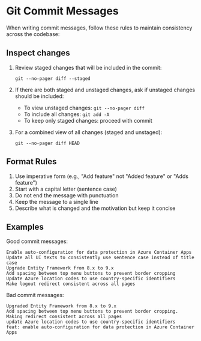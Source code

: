 # Git Commit Messages

When writing commit messages, follow these rules to maintain consistency across the codebase:

## Inspect changes

1. Review staged changes that will be included in the commit:

    `git --no-pager diff --staged`

2. If there are both staged and unstaged changes, ask if unstaged changes should be included:
   - To view unstaged changes: `git --no-pager diff`
   - To include all changes: `git add -A`
   - To keep only staged changes: proceed with commit

3. For a combined view of all changes (staged and unstaged):

    `git --no-pager diff HEAD`

## Format Rules

1. Use imperative form (e.g., "Add feature" not "Added feature" or "Adds feature")
2. Start with a capital letter (sentence case)
3. Do not end the message with punctuation
4. Keep the message to a single line
5. Describe what is changed and the motivation but keep it concise

## Examples

Good commit messages:
```
Enable auto-configuration for data protection in Azure Container Apps
Update all UI texts to consistently use sentence case instead of title case
Upgrade Entity Framework from 8.x to 9.x
Add spacing between top menu buttons to prevent border cropping
Update Azure location codes to use country-specific identifiers
Make logout redirect consistent across all pages
```

Bad commit messages:
```
Upgraded Entity Framework from 8.x to 9.x
Add spacing between top menu buttons to prevent border cropping.
Making redirect consistent across all pages
update Azure location codes to use country-specific identifiers
feat: enable auto-configuration for data protection in Azure Container Apps
```
